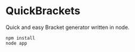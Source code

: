 QuickBrackets
=============

Quick and easy Bracket generator written in node.

````
npm install
node app
````


